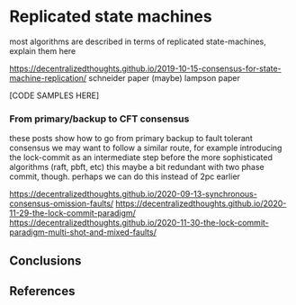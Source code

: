 # Replicated state machines

most algorithms are described in terms of replicated state-machines, explain them here

https://decentralizedthoughts.github.io/2019-10-15-consensus-for-state-machine-replication/
schneider paper
(maybe) lampson paper

[CODE SAMPLES HERE]

### From primary/backup to CFT consensus
these posts show how to go from primary backup to fault tolerant consensus
we may want to follow a similar route, for example introducing the lock-commit as an intermediate step before the more sophisticated algorithms (raft, pbft, etc)
this maybe a bit redundant with two phase commit, though. perhaps we can do this instead of 2pc earlier

https://decentralizedthoughts.github.io/2020-09-13-synchronous-consensus-omission-faults/
https://decentralizedthoughts.github.io/2020-11-29-the-lock-commit-paradigm/
https://decentralizedthoughts.github.io/2020-11-30-the-lock-commit-paradigm-multi-shot-and-mixed-faults/

## Conclusions
## References
